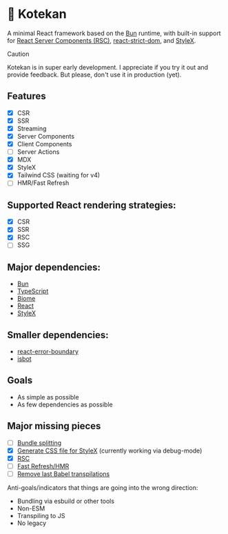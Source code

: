 # 🥁 Kotekan

A minimal React framework based on the [Bun](https://bun.sh/) runtime, with built-in support for [React Server Components (RSC)](https://react.dev/blog/2023/03/22/react-labs-what-we-have-been-working-on-march-2023#react-server-components), [react-strict-dom](https://github.com/facebook/react-strict-dom), and [StyleX](https://stylexjs.com/).

> [!CAUTION]
> Kotekan is in super early development. I appreciate if you try it out and provide feedback. But please, don't use it in production (yet).

## Features
- [x] CSR
- [x] SSR
- [x] Streaming
- [x] Server Components
- [x] Client Components
- [ ] Server Actions
- [x] MDX
- [x] StyleX
- [x] Tailwind CSS (waiting for v4)
- [ ] HMR/Fast Refresh

## Supported React rendering strategies:
- [x] CSR
- [x] SSR
- [x] RSC
- [ ] SSG

## Major dependencies:
- [Bun](https://bun.sh/)
- [TypeScript](https://www.typescriptlang.org/)
- [Biome](https://biomejs.dev/)
- [React](https://react.dev/)
- [StyleX](https://stylexjs.com/)

## Smaller dependencies:
- [react-error-boundary](https://github.com/bvaughn/react-error-boundary)
- [isbot](https://github.com/omrilotan/isbot)

## Goals
- As simple as possible
- As few dependencies as possible

## Major missing pieces
- [ ] [Bundle splitting](https://github.com/bndkt/kotekan/issues/7)
- [x] [Generate CSS file for StyleX](https://github.com/bndkt/kotekan/issues/2) (currently working via debug-mode)
- [x] [RSC](https://github.com/bndkt/kotekan/issues/9)
- [ ] [Fast Refresh/HMR](https://github.com/bndkt/kotekan/issues/4)
- [ ] [Remove last Babel transpilations](https://github.com/bndkt/kotekan/issues/10)

Anti-goals/indicators that things are going into the wrong direction:
- Bundling via esbuild or other tools
- Non-ESM
- Transpiling to JS
- No legacy

